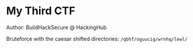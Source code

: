 # My Third CTF
Author: BuildHackSecure @ HackingHub

Bruteforce with the caesar shifted directories: `/qbhf/oguucig/wrnhq/lewl/`
